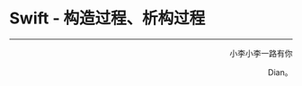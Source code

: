 # Swift - 构造过程、析构过程























------

<p align="right" color="orange">	小李小李一路有你</p><p align="right" color="orange">	Dian。</p>	

